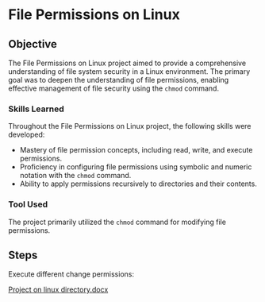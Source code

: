 # File Permissions on Linux

## Objective

The File Permissions on Linux project aimed to provide a comprehensive understanding of file system security in a Linux environment. The primary goal was to deepen the understanding of file permissions, enabling effective management of file security using the `chmod` command.

### Skills Learned

Throughout the File Permissions on Linux project, the following skills were developed:

- Mastery of file permission concepts, including read, write, and execute permissions.
- Proficiency in configuring file permissions using symbolic and numeric notation with the `chmod` command.
- Ability to apply permissions recursively to directories and their contents.

### Tool Used

The project primarily utilized the `chmod` command for modifying file permissions.

## Steps
Execute different change permissions:


[Project on linux directory.docx](https://github.com/FrancisDunne/File_Permissions/files/15051347/Project.on.linux.directory.docx)



